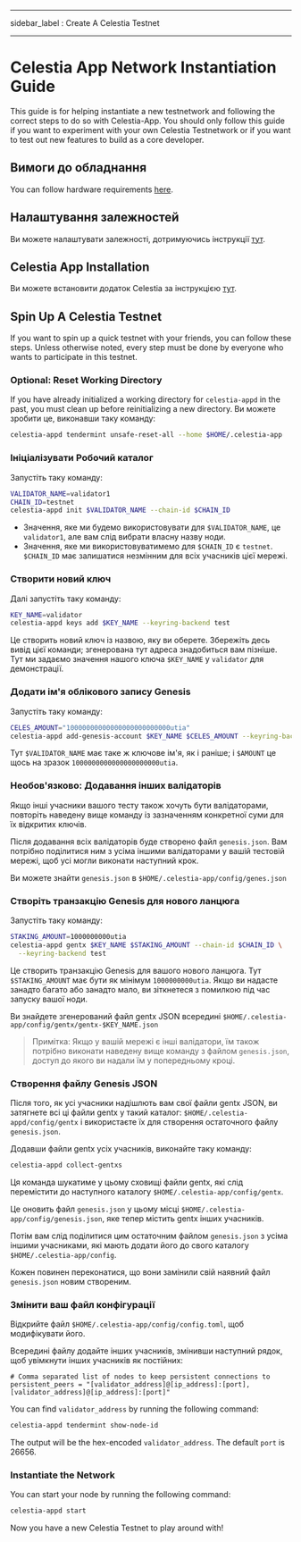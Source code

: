 - - -
sidebar_label : Create A Celestia Testnet
- - -

# Celestia App Network Instantiation Guide

This guide is for helping instantiate a new testnetwork and following the correct steps to do so with Celestia-App. You should only follow this guide if you want to experiment with your own Celestia Testnetwork or if you want to test out new features to build as a core developer.

## Вимоги до обладнання

You can follow hardware requirements [here](../nodes/validator-node.md#hardware-requirements).

## Налаштування залежностей

Ви можете налаштувати залежності, дотримуючись інструкції [тут](./environment.md).

## Celestia App Installation

Ви можете встановити додаток Celestia за інструкцією [тут](./celestia-app.md).

## Spin Up A Celestia Testnet

If you want to spin up a quick testnet with your friends, you can follow these steps. Unless otherwise noted, every step must be done by everyone who wants to participate in this testnet.

### Optional: Reset Working Directory

If you have already initialized a working directory for `celestia-appd` in the past, you must clean up before reinitializing a new directory. Ви можете зробити це, виконавши таку команду:

```sh
celestia-appd tendermint unsafe-reset-all --home $HOME/.celestia-app
```

### Ініціалізувати Робочий каталог

Запустіть таку команду:

```sh
VALIDATOR_NAME=validator1
CHAIN_ID=testnet
celestia-appd init $VALIDATOR_NAME --chain-id $CHAIN_ID
```

* Значення, яке ми будемо використовувати для `$VALIDATOR_NAME`, це `validator1`, але вам слід вибрати власну назву ноди.
* Значення, яке ми використовуватимемо для `$CHAIN_ID` є `testnet`. `$CHAIN_ID` має залишатися незмінним для всіх учасників цієї мережі.

### Створити новий ключ

Далі запустіть таку команду:

```sh
KEY_NAME=validator
celestia-appd keys add $KEY_NAME --keyring-backend test
```

Це створить новий ключ із назвою, яку ви оберете. Збережіть десь вивід цієї команди; згенерована тут адреса знадобиться вам пізніше. Тут ми задаємо значення нашого ключа `$KEY_NAME` у `validator` для демонстрації.

### Додати ім'я облікового запису Genesis

Запустіть таку команду:

```sh
CELES_AMOUNT="10000000000000000000000000utia"
celestia-appd add-genesis-account $KEY_NAME $CELES_AMOUNT --keyring-backend test
```

Тут `$VALIDATOR_NAME` має таке ж ключове ім'я, як і раніше; і `$AMOUNT` це щось на зразок `1000000000000000000000utia`.

### Необов'язково: Додавання інших валідаторів

Якщо інші учасники вашого тесту також хочуть бути валідаторами, повторіть наведену вище команду із зазначенням конкретної суми для їх відкритих ключів.

Після додавання всіх валідаторів буде створено файл `genesis.json`. Вам потрібно поділитися ним з усіма іншими валідаторами у вашій тестовій мережі, щоб усі могли виконати наступний крок.

Ви можете знайти `genesis.json` в `$HOME/.celestia-app/config/genes.json`

### Створіть транзакцію Genesis для нового ланцюга

Запустіть таку команду:

```sh
STAKING_AMOUNT=1000000000utia
celestia-appd gentx $KEY_NAME $STAKING_AMOUNT --chain-id $CHAIN_ID \
  --keyring-backend test
```

Це створить транзакцію Genesis для вашого нового ланцюга. Тут `$STAKING_AMOUNT` має бути як мінімум `1000000000utia`. Якщо ви надасте занадто багато або занадто мало, ви зіткнетеся з помилкою під час запуску вашої ноди.

Ви знайдете згенерований файл gentx JSON всередині `$HOME/.celestia-app/config/gentx/gentx-$KEY_NAME.json`

> Примітка: Якщо у вашій мережі є інші валідатори, їм також потрібно виконати наведену вище команду з файлом `genesis.json`, доступ до якого ви надали їм у попередньому кроці.

### Створення файлу Genesis JSON

Після того, як усі учасники надішлють вам свої файли gentx JSON, ви затягнете всі ці файли gentx у такий каталог: `$HOME/.celestia-appd/config/gentx` і використаєте їх для створення остаточного файлу `genesis.json`.

Додавши файли gentx усіх учасників, виконайте таку команду:

```sh
celestia-appd collect-gentxs
```

Ця команда шукатиме у цьому сховищі файли gentx, які слід перемістити до наступного каталогу `$HOME/.celestia-app/config/gentx`.

Це оновить файл `genesis.json` у цьому місці `$HOME/.celestia-app/config/genesis.json`, яке тепер містить gentx інших учасників.

Потім вам слід поділитися цим остаточним файлом `genesis.json` з усіма іншими учасниками, які мають додати його до свого каталогу `$HOME/.celestia-app/config`.

Кожен повинен переконатися, що вони замінили свій наявний файл `genesis.json` новим створеним.

### Змінити ваш файл конфігурації

Відкрийте файл `$HOME/.celestia-app/config/config.toml`, щоб модифікувати його.

Всередині файлу додайте інших учасників, змінивши наступний рядок, щоб увімкнути інших учасників як постійних:

```text
# Comma separated list of nodes to keep persistent connections to
persistent_peers = "[validator_address]@[ip_address]:[port],[validator_address]@[ip_address]:[port]"
```

You can find `validator_address` by running the following command:

```sh
celestia-appd tendermint show-node-id
```

The output will be the hex-encoded `validator_address`. The default `port` is 26656.

### Instantiate the Network

You can start your node by running the following command:

```sh
celestia-appd start
```

Now you have a new Celestia Testnet to play around with!
